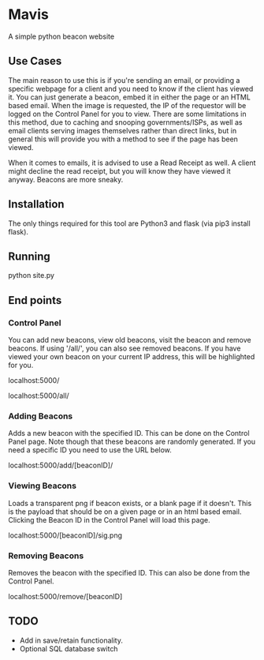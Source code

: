 # Mavis
A simple python beacon website

## Use Cases
The main reason to use this is if you're sending an email, or providing a specific webpage for a client and you need to know if the client has viewed it. You can just generate a beacon, embed it in either the page or an HTML based email. When the image is requested, the IP of the requestor will be logged on the Control Panel for you to view. There are some limitations in this method, due to caching and snooping governments/ISPs, as well as email clients serving images themselves rather than direct links, but in general this will provide you with a method to see if the page has been viewed.

When it comes to emails, it is advised to use a Read Receipt as well. A client might decline the read receipt, but you will know they have viewed it anyway. Beacons are more sneaky.

## Installation
The only things required for this tool are Python3 and flask (via pip3 install flask).

## Running
   python site.py
   
## End points

### Control Panel
You can add new beacons, view old beacons, visit the beacon and remove beacons. If using '/all/', you can also see removed beacons. If you have viewed your own beacon on your current IP address, this will be highlighted for you.

localhost:5000/

localhost:5000/all/

### Adding Beacons
Adds a new beacon with the specified ID. This can be done on the Control Panel page. Note though that these beacons are randomly generated. If you need a specific ID you need to use the URL below.
  
  localhost:5000/add/[beaconID]/
  
### Viewing Beacons
Loads a transparent png if beacon exists, or a blank page if it doesn't. This is the payload that should be on a given page or in an html based email. Clicking the Beacon ID in the Control Panel will load this page.

  localhost:5000/[beaconID]/sig.png
  
### Removing Beacons
Removes the beacon with the specified ID. This can also be done from the Control Panel.

  localhost:5000/remove/[beaconID]

## TODO
- Add in save/retain functionality.
- Optional SQL database switch
